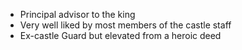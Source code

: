 - Principal advisor to the king
- Very well liked by most members of the castle staff
- Ex-castle Guard but elevated from a heroic deed